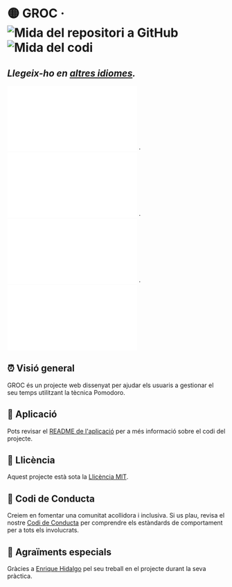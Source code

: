 # 🟡 GROC &middot; ![Mida del repositori a GitHub][1] ![Mida del codi][2]

## _Llegeix-ho en [altres idiomes](./)._

![🇬🇧 Anglès][3] ·
![🇯🇵 Japonès][4] ·
![🇰🇷 Coreà][5] ·
![🇪🇸 Espanyol][6]

## ⏰ Visió general

GROC és un projecte web dissenyat per ajudar els usuaris a gestionar el seu
temps utilitzant la tècnica Pomodoro.

## 🚀 Aplicació

Pots revisar el [README de l'aplicació](../../app/README.md) per a més
informació sobre el codi del projecte.

## 📃 Llicència

Aquest projecte està sota la [Llicència MIT](../../LICENSE).

## 🤝 Codi de Conducta

Creiem en fomentar una comunitat acollidora i inclusiva. Si us plau, revisa
el nostre [Codi de Conducta](../../CODE_OF_CONDUCT.md) per comprendre els
estàndards de comportament per a tots els involucrats.

## 🙏 Agraïments especials

Gràcies a [Enrique Hidalgo][7] pel seu treball en el projecte durant la seva
pràctica.

[1]: https://img.shields.io/github/repo-size/sergih28/groc?style=for-the-badge&logo=github&label=Repo&labelColor=333&color=6cc644
[2]: https://img.shields.io/github/languages/code-size/sergih28/groc?style=for-the-badge&logo=visualstudiocode&label=Code&labelColor=0078d7&color=gray
[3]: ../../README.md
[4]: ./README.jp.md
[5]: ./README.kr.md
[6]: ./README.es.md
[7]: https://github.com/ehdlg
